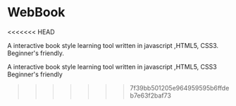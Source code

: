 # WebBook
<<<<<<< HEAD

A interactive book style learning tool written in javascript ,HTML5, CSS3.
Beginner's friendly.

A interactive book style learning tool written in javascript ,HTML5, CSS3
Beginner's friendly
>>>>>>> 7f39bb501205e964959595b6ffdeb7e63f2baf73
